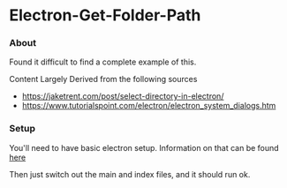# Electron-Get-Folder-Path

### About 
Found it difficult to find a complete example of this.

Content Largely Derived from the following sources

* <a href="https://jaketrent.com/post/select-directory-in-electron/">https://jaketrent.com/post/select-directory-in-electron/</a>
* <a href="https://www.tutorialspoint.com/electron/electron_system_dialogs.htm">https://www.tutorialspoint.com/electron/electron_system_dialogs.htm</a>

### Setup
You'll need to have basic electron setup. Information on that can be found <a href="https://electronjs.org/docs/tutorial/first-app">here</a>

Then just switch out the main and index files, and it should run ok.
